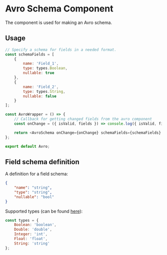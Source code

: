# Avro Schema Component

The component is used for making an Avro schema.

## Usage

```javascript
// Specify a schema for fields in a needed format.
const schemaFields = [
    {
        name: 'Field_1',
        type: types.Boolean,
        nullable: true
    },
    {
        name: 'Field_2',
        type: types.String,
        nullable: false
    }
];

const AvroWrapper = () => {
    // Callback for getting changed fields from the avro component
    const onChange = ({ isValid, fields }) => console.log({ isValid, fields });

    return <AvroSchema onChange={onChange} schemaFields={schemaFields} />;
};

export default Avro;
```

## Field schema definition

A definition for a field schema:

```json
{
    "name": "string",
    "type": "string",
    "nullable": "bool"
}
```

Supported types (can be found [here](./types.js)):

```javascript
const types = {
    Boolean: 'boolean',
    Double: 'double',
    Integer: 'int',
    Float: 'float',
    String: 'string'
};
```
